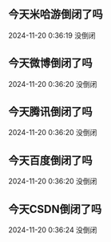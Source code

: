 ## 今天米哈游倒闭了吗

2024-11-20 0:36:19 没倒闭

## 今天微博倒闭了吗

2024-11-20 0:36:20 没倒闭

## 今天腾讯倒闭了吗

2024-11-20 0:36:20 没倒闭

## 今天百度倒闭了吗

2024-11-20 0:36:20 没倒闭

## 今天CSDN倒闭了吗

2024-11-20 0:36:24 没倒闭

